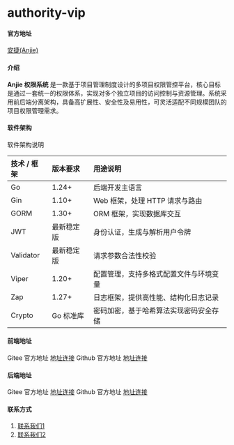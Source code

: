 # authority-vip

#### 官方地址

[安捷(Anjie)](https://anjiesoft.com)

#### 介绍
**Anjie 权限系统** 是一款基于项目管理制度设计的多项目权限管控平台，核心目标是通过一套统一的权限体系，实现对多个独立项目的访问控制与资源管理。系统采用前后端分离架构，具备高扩展性、安全性及易用性，可灵活适配不同规模团队的项目权限管理需求。


#### 软件架构
软件架构说明

| 技术 / 框架   | 版本要求   | 用途说明                 |
| :-------- | :----- | :------------------- |
| Go        | 1.24+  | 后端开发主语言              |
| Gin       | 1.10+  | Web 框架，处理 HTTP 请求与路由 |
| GORM      | 1.30+  | ORM 框架，实现数据库交互       |
| JWT       | 最新稳定版  | 身份认证，生成与解析用户令牌       |
| Validator | 最新稳定版  | 请求参数合法性校验            |
| Viper     | 1.20+  | 配置管理，支持多格式配置文件与环境变量  |
| Zap       | 1.27+  | 日志框架，提供高性能、结构化日志记录   |
| Crypto    | Go 标准库 | 密码加密，基于哈希算法实现密码安全存储  |


#### 前端地址
Gitee 官方地址 [地址连接](https://gitee.com/ymxnetg/authority-base-web)
Github 官方地址 [地址连接](https://blog.gitee.com)

#### 后端地址
Gitee 官方地址 [地址连接](https://gitee.com/ymxnetg/authority-base)
Github 官方地址 [地址连接](https://blog.gitee.com)



#### 联系方式

1.  [联系我们1](mailto:bigapegao@163.com)
2.  [联系我们2](mailto:bigape.gao@gmail.com)
